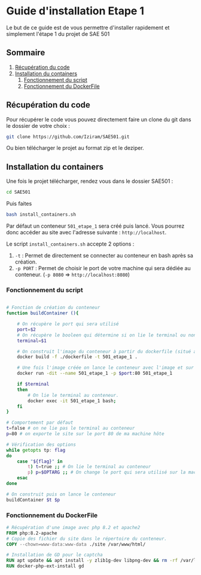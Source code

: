 # Guide d'installation Etape 1 <!-- omit in toc -->

Le but de ce guide est de vous permettre d'installer rapidement et simplement l'étape 1 du projet de SAE 501

## Sommaire <!-- omit in toc -->

1. [Récupération du code](#r%C3%A9cup%C3%A9ration-du-code)
2. [Installation du containers](#installation-du-containers)
   1. [Fonctionnement du script](#fonctionnement-du-script)
   2. [Fonctionnement du DockerFile](#fonctionnement-du-dockerfile)

## Récupération du code

Pour récupérer le code vous pouvez directement faire un clone du git dans le dossier de votre choix :

```bash
git clone https://github.com/Iziram/SAE501.git
```

Ou bien télécharger le projet au format zip et le deziper.

## Installation du containers

Une fois le projet télécharger, rendez vous dans le dossier SAE501 :

```bash
cd SAE501
```

Puis faites

```bash
bash install_containers.sh
```

Par défaut un conteneur `501_etape_1` sera créé puis lancé.
Vous pourrez donc accéder au site avec l'adresse suivante : `http://localhost`.

Le script `install_containers.sh` accepte 2 options :

1. `-t` : Permet de directement se connecter au conteneur en bash après sa création.
2. `-p PORT` : Permet de choisir le port de votre machine qui sera dédiée au conteneur. (`-p 8080` => `http://localhost:8080`)

### Fonctionnement du script

```bash

# Fonction de création du conteneur
function buildContainer (){

    # On récupère le port qui sera utilisé
    port=$2
    # On récupère le booleen qui détermine si on lie le terminal ou non
    terminal=$1

    # On construit l'image du conteneur à partir du dockerfile (situé à la racine du repo)
    docker build -f ./dockerfile -t 501_etape_1 .

    # Une fois l'image créée on lance le conteneur avec l'image et sur le bon port
    docker run -dit --name 501_etape_1 -p $port:80 501_etape_1

    if $terminal
    then
        # On lie le terminal au conteneur.
        docker exec -it 501_etape_1 bash;
    fi
}

# Comportement par défaut
t=false # on ne lie pas le terminal au conteneur
p=80 # on exporte le site sur le port 80 de ma machine hôte

# Vérification des options
while getopts tp: flag
do
    case "${flag}" in
        t) t=true ;; # On lie le terminal au conteneur
        p) p=$OPTARG ;; # On change le port qui sera utilisé sur la machine hôte
    esac
done

# On construit puis on lance le conteneur
buildContainer $t $p
```

### Fonctionnement du DockerFile

```dockerfile
# Récupération d'une image avec php 8.2 et apache2
FROM php:8.2-apache
# Copie des fichier du site dans le répertoire du conteneur.
COPY --chown=www-data:www-data ./site /var/www/html/

# Installation de GD pour le captcha
RUN apt update && apt install -y zlib1g-dev libpng-dev && rm -rf /var/lib/apt/lists/*
RUN docker-php-ext-install gd
```

